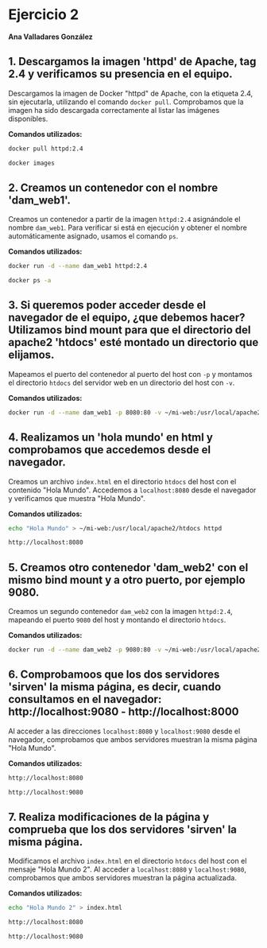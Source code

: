 # Ejercicio 2  
**Ana Valladares González**

## 1. Descargamos la imagen 'httpd' de Apache, tag 2.4 y verificamos su presencia en el equipo.

Descargamos la imagen de Docker "httpd" de Apache, con la etiqueta 2.4, sin ejecutarla, utilizando el comando `docker pull`. Comprobamos que la imagen ha sido descargada correctamente al listar las imágenes disponibles.

**Comandos utilizados:**  
```bash 
docker pull httpd:2.4
```
```bash
docker images
```

## 2. Creamos un contenedor con el nombre 'dam_web1'.

Creamos un contenedor a partir de la imagen `httpd:2.4` asignándole el nombre `dam_web1`. Para verificar si está en ejecución y obtener el nombre automáticamente asignado, usamos el comando `ps`.

**Comandos utilizados:**
```bash
docker run -d --name dam_web1 httpd:2.4
```
```bash
docker ps -a
```

## 3. Si queremos poder acceder desde el navegador de el equipo, ¿que debemos hacer? Utilizamos bind mount para que el directorio del apache2 'htdocs' esté montado un directorio que elijamos.

Mapeamos el puerto del contenedor al puerto del host con `-p` y montamos el directorio `htdocs` del servidor web en un directorio del host con `-v`.

**Comandos utilizados:**
```bash
docker run -d --name dam_web1 -p 8080:80 -v ~/mi-web:/usr/local/apache2/htdocs httpd
```

## 4. Realizamos un 'hola mundo' en html y comprobamos que accedemos desde el navegador.

Creamos un archivo `index.html` en el directorio `htdocs` del host con el contenido "Hola Mundo". Accedemos a `localhost:8080` desde el navegador y verificamos que muestra "Hola Mundo".

**Comandos utilizados:**
```bash
echo "Hola Mundo" > ~/mi-web:/usr/local/apache2/htdocs httpd
```
```bash
http://localhost:8080
```

## 5. Creamos otro contenedor 'dam_web2' con el mismo bind mount y a otro puerto, por ejemplo 9080.

Creamos un segundo contenedor `dam_web2` con la imagen `httpd:2.4`, mapeando el puerto `9080` del host y montando el directorio `htdocs`.


**Comandos utilizados:**
```bash
docker run -d --name dam_web2 -p 9080:80 -v ~/mi-web:/usr/local/apache2/htdocs httpd
```

## 6. Comprobamoos que los dos servidores 'sirven' la misma página, es decir, cuando consultamos en el navegador: http://localhost:9080 - http://localhost:8000

Al acceder a las direcciones `localhost:8080` y `localhost:9080` desde el navegador, comprobamos que ambos servidores muestran la misma página "Hola Mundo".

**Comandos utilizados:**
```bash
http://localhost:8080
```
```bash
http://localhost:9080
```

## 7. Realiza modificaciones de la página y comprueba que los dos servidores 'sirven' la misma página.

Modificamos el archivo `index.html` en el directorio `htdocs` del host con el mensaje "Hola Mundo 2". Al acceder a `localhost:8080` y `localhost:9080`, comprobamos que ambos servidores muestran la página actualizada.

**Comandos utilizados:**
```bash
echo "Hola Mundo 2" > index.html
```
```bash
http://localhost:8080
```
```bash
http://localhost:9080
```